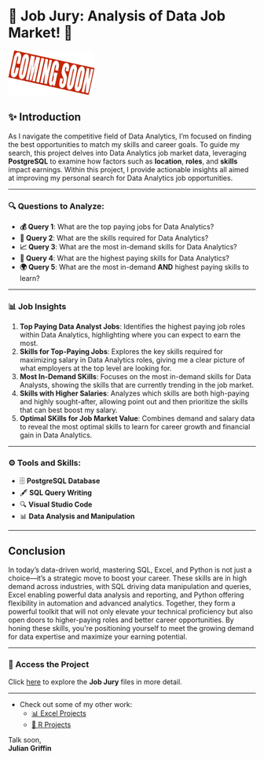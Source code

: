 # 💼 **Job Jury: Analysis of Data Job Market!** 💼  

<img src="../Media/JJ_Soon.jpg" alt="Visual of Job Salary Analysis" width="35%" />  

## ✨ **Introduction**  

As I navigate the competitive field of Data Analytics, I’m focused on finding the best opportunities to match my skills and career goals. To guide my search, this project delves into Data Analytics job market data, leveraging **PostgreSQL** to examine how factors such as **location**, **roles**, and **skills** impact earnings. Within this project, I provide actionable insights all aimed at improving my personal search for Data Analytics job opportunities.

---  

### 🔍 **Questions to Analyze:**  
- **💰 Query 1**: What are the top paying jobs for Data Analytics?  
- **💼 Query 2**: What are the skills required for Data Analytics?  
- **📈 Query 3**: What are the most in-demand skills for Data Analytics?  
- **🎯 Query 4**: What are the highest paying skills for Data Analytics?  
- **🌍 Query 5**: What are the most in-demand **AND** highest paying skills to learn?  

---  

### 📊 **Job Insights**

1. **Top Paying Data Analyst Jobs**: Identifies the highest paying job roles within Data Analytics, highlighting where you can expect to earn the most.  
2. **Skills for Top-Paying Jobs**: Explores the key skills required for maximizing salary in Data Analytics roles, giving me a clear picture of what employers at the top level are looking for.  
3. **Most In-Demand SKills**: Focuses on the most in-demand skills for Data Analysts, showing the skills that are currently trending in the job market.  
4. **Skills with Higher Salaries**: Analyzes which skills are both high-paying and highly sought-after, allowing point out and then prioritize the skills that can best boost my salary.  
5. **Optimal SKills for Job Market Value**: Combines demand and salary data to reveal the most optimal skills to learn for career growth and financial gain in Data Analytics.  


---  

### ⚙️ **Tools and Skills:**   
- 🗄️ **PostgreSQL Database**
- 🖋️ **SQL Query Writing** 
- 🔍 **Visual Studio Code**  
- 📊 **Data Analysis and Manipulation**  

---

## Conclusion  

In today’s data-driven world, mastering SQL, Excel, and Python is not just a choice—it’s a strategic move to boost your career. These skills are in high demand across industries, with SQL driving data manipulation and queries, Excel enabling powerful data analysis and reporting, and Python offering flexibility in automation and advanced analytics. Together, they form a powerful toolkit that will not only elevate your technical proficiency but also open doors to higher-paying roles and better career opportunities. By honing these skills, you're positioning yourself to meet the growing demand for data expertise and maximize your earning potential.

---

### 📂 Access the Project  

Click [here](./project_sql) to explore the **Job Jury** files in more detail.

---

- Check out some of my other work:  
  - [📊 Excel Projects](https://github.com/JulianGriffin11/Excel_Projects)  
  - [📘 R Projects](https://github.com/JulianGriffin11/R_Projects)

Talk soon,  
**Julian Griffin**


